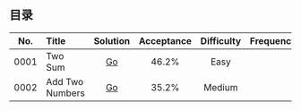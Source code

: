 ## 目录  

| No.    |  Title  |  Solution  |  Acceptance |  Difficulty |  Frequency |
|:--------:|:--------------------------------------------------------------|:--------:|:--------:|:--------:|:--------:|
|0001|Two Sum|[Go](https://github.com/yibo-test/LeetCode-Python/blob/master/leetcode/0001.TwoSum_%E4%B8%A4%E6%95%B0%E7%9B%B8%E5%8A%A0%E7%AD%89%E4%BA%8E%E7%BB%99%E5%AE%9A%E5%80%BC.py)|46.2%|Easy||
|0002|Add Two Numbers|[Go](https://github.com/yibo-test/LeetCode-Python/blob/master/leetcode/0002.AddTwoNumbers_%E4%B8%A4%E9%93%BE%E8%A1%A8%E9%80%86%E5%BA%8F%E6%95%B0%E7%9B%B8%E5%8A%A0.py)|35.2%|Medium||

